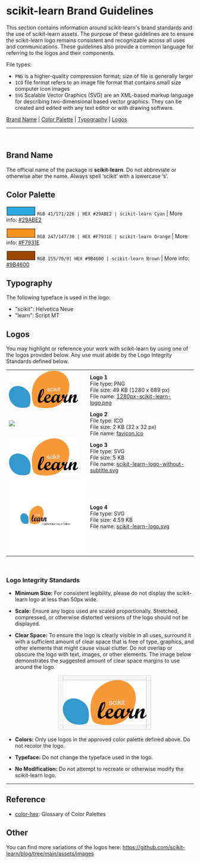 # scikit-learn Brand Guidelines

This section contains information around scikit-learn's brand standards and the use of scikit-learn assets. The purpose of these guidelines are to ensure the scikit-learn logo remains consistent and recognizable across all uses and communications. These guidelines also provide a common language for referring to the logos and their components.

File types:

- `PNG` is a higher-quality compression format; size of file is generally larger
- `ICO` file format refers to an image file format that contains small size computer icon images
- `SVG` Scalable Vector Graphics (SVG) are an XML-based markup language for describing two-dimensional based vector graphics. They can be created and edited with any text editor or with drawing software.

[Brand Name](/doc/logos/README.md#brand-name) | [Color Palette](/doc/logos/README.md#color-palette) | [Typography](/doc/logos/README.md#typography) | [Logos](/doc/logos/README.md#logos)

---

<br>

## Brand Name

The official name of the package is **scikit-learn**. Do not abbreviate or otherwise alter the name. Always spell ‘scikit’ with a lowercase ‘s’.

## Color Palette

![#29ABE2 Cyan](brand_colors/colorswatch_29ABE2_cyan.png) `RGB 41/171/226 | HEX #29ABE2 | scikit-learn Cyan` | More info: [#29ABE2](https://www.color-hex.com/color/29abe2)

![#F7931E Orange](brand_colors/colorswatch_F7931E_orange.png) `RGB 247/147/30 | HEX #F7931E | scikit-learn Orange` | More info: [#F7931E](https://www.color-hex.com/color/f7931e)

![#9B4600 Brown](brand_colors/colorswatch_9B4600_brown.png) `RGB 155/70/0| HEX #9B4600 | scikit-learn Brown` | More info: [#9B4600](https://www.color-hex.com/color/9b4600)

## Typography

The following typeface is used in the logo:

- "scikit": Helvetica Neue
- "learn": Script MT

## Logos

You may highlight or reference your work with scikit-learn by using one of the logos provided below. Any use must abide by the Logo Integrity Standards defined below.

|                                                                   |                                                                                                                                                                                                                       |
| ----------------------------------------------------------------- | --------------------------------------------------------------------------------------------------------------------------------------------------------------------------------------------------------------------- |
| <img src="1280px-scikit-learn-logo.png" height="100px">           | **Logo 1** <br> File type: PNG <br> File size: 49 KB (1280 x 689 px) <br> File name: [1280px-scikit-learn-logo.png](https://github.com/scikit-learn/scikit-learn/blob/main/doc/logos/1280px-scikit-learn-logo.png)    |
| <img src="favicon.ico" height="100px">                            | **Logo 2** <br> File type: ICO <br> File size: 2 KB (32 x 32 px) <br> File name: [favicon.ico](https://github.com/scikit-learn/scikit-learn/blob/main/doc/logos/favicon.ico)                                          |
| <img src="scikit-learn-logo-without-subtitle.svg" height="100px"> | **Logo 3** <br> File type: SVG <br> File size: 5 KB <br> File name: [scikit-learn-logo-without-subtitle.svg](https://github.com/scikit-learn/scikit-learn/blob/main/doc/logos/scikit-learn-logo-without-subtitle.svg) |
| <img src="scikit-learn-logo.svg" height="200px">                  | **Logo 4** <br> File type: SVG <br> File size: 4.59 KB <br> File name: [scikit-learn-logo.svg](https://github.com/scikit-learn/scikit-learn/blob/main/doc/logos/scikit-learn-logo.svg)                                |

<br>

### Logo Integrity Standards

- **Minimum Size:** For consistent legibility, please do not display the scikit-learn logo at less than 50px wide.
- **Scale:** Ensure any logos used are scaled proportionally. Stretched, compressed, or otherwise distorted versions of the logo should not be displayed.

- **Clear Space:** To ensure the logo is clearly visible in all uses, surround it with a sufficient amount of clear space that is free of type, graphics, and other elements that might cause visual clutter. Do not overlap or obscure the logo with text, images, or other elements. The image below demonstrates the suggested amount of clear space margins to use around the logo. <br> <center><img src="brand_guidelines/scikitlearn_logo_clearspace_updated.png" width="250px"></center>

- **Colors:** Only use logos in the approved color palette defined above. Do not recolor the logo.
- **Typeface:** Do not change the typeface used in the logo.
- **No Modification:** Do not attempt to recreate or otherwise modify the scikit-learn logo.

---

## Reference

- [color-hex](https://www.color-hex.com): Glossary of Color Palettes

## Other

You can find more variations of the logos here: https://github.com/scikit-learn/blog/tree/main/assets/images
